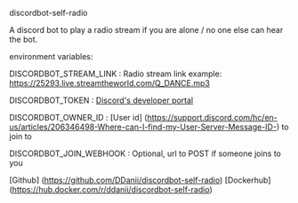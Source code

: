 discordbot-self-radio

A discord bot to play a radio stream if you are alone / no one else can hear the bot.

environment variables:

DISCORDBOT_STREAM_LINK : Radio stream link example: https://25293.live.streamtheworld.com/Q_DANCE.mp3

DISCORDBOT_TOKEN : [Discord's developer portal](https://discordapp.com/developers/applications)

DISCORDBOT_OWNER_ID : [User id] (https://support.discord.com/hc/en-us/articles/206346498-Where-can-I-find-my-User-Server-Message-ID-) to join to 


DISCORDBOT_JOIN_WEBHOOK : Optional, url to POST if someone joins to you

[Github] (https://github.com/DDanii/discordbot-self-radio) [Dockerhub] (https://hub.docker.com/r/ddanii/discordbot-self-radio)